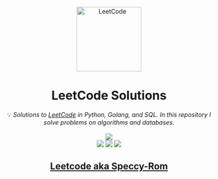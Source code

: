 <br/>
<div align="center">
<a href="https://walkccc.github.io/LeetCode/"><img src="https://i.imgur.com/IsS5xkZ.png" width="150" title="LeetCode" alt="LeetCode"></a>
<h1>LeetCode Solutions</h1>
<span>💡 <i>Solutions to <a href="https://leetcode.com/problemset/all/">LeetCode</a> in Python, Golang, and SQL. In this repository I solve problems on algorithms and databases. </i></span>
<br/>
<br/>
<img src="https://img.shields.io/badge/Solved-115/2539-blue.svg?style=flat-square" />
<br/>
<img src="https://img.shields.io/badge/Easy-52/621-5CB85D.svg?style=flat-square" />
<img src="https://img.shields.io/badge/Medium-46/1352-F0AE4E.svg?style=flat-square" />
<img src="https://img.shields.io/badge/Hard-17/566-D95450.svg?style=flat-square" />

<h2><a href="https://leetcode.com/Speccy-Rom/">Leetcode aka Speccy-Rom</a></h2>

</div>